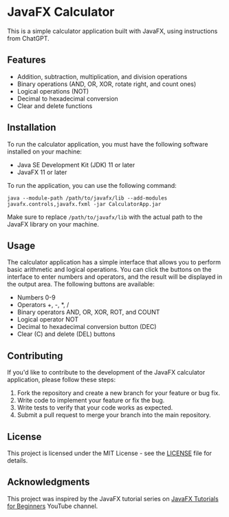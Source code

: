 # JavaFX Calculator

This is a simple calculator application built with JavaFX, 
using instructions from ChatGPT.

## Features

- Addition, subtraction, multiplication, and division operations
- Binary operations (AND, OR, XOR, rotate right, and count ones)
- Logical operations (NOT)
- Decimal to hexadecimal conversion
- Clear and delete functions

## Installation

To run the calculator application, you must have the following software installed on your machine:

- Java SE Development Kit (JDK) 11 or later
- JavaFX 11 or later

To run the application, you can use the following command:

```
java --module-path /path/to/javafx/lib --add-modules javafx.controls,javafx.fxml -jar CalculatorApp.jar
```

Make sure to replace `/path/to/javafx/lib` with the actual path to the JavaFX library on your machine.

## Usage

The calculator application has a simple interface that allows you to perform basic arithmetic and logical operations. You can click the buttons on the interface to enter numbers and operators, and the result will be displayed in the output area. The following buttons are available:

- Numbers 0-9
- Operators +, -, *, /
- Binary operators AND, OR, XOR, ROT, and COUNT
- Logical operator NOT
- Decimal to hexadecimal conversion button (DEC)
- Clear (C) and delete (DEL) buttons

## Contributing

If you'd like to contribute to the development of the JavaFX calculator application, please follow these steps:

1. Fork the repository and create a new branch for your feature or bug fix.
2. Write code to implement your feature or fix the bug.
3. Write tests to verify that your code works as expected.
4. Submit a pull request to merge your branch into the main repository.

## License

This project is licensed under the MIT License - see the [LICENSE](LICENSE) file for details.

## Acknowledgments

This project was inspired by the JavaFX tutorial series on [JavaFX Tutorials for Beginners](https://www.youtube.com/playlist?list=PL6gx4Cwl9DGBzfXLWLSYVy8EbTdpGbUIG) YouTube channel.